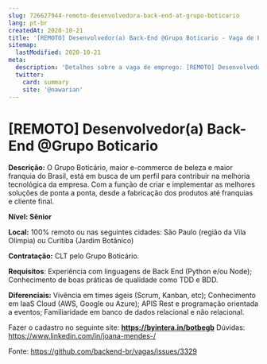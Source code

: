 ```yaml
---
slug: 726627944-remoto-desenvolvedora-back-end-at-grupo-boticario
lang: pt-br
createdAt: 2020-10-21
title: '[REMOTO] Desenvolvedor(a) Back-End @Grupo Boticario - Vaga de Emprego'
sitemap:
  lastModified: 2020-10-21
meta:
  description: 'Detalhes sobre a vaga de emprego: [REMOTO] Desenvolvedor(a) Back-End @Grupo Boticario'
  twitter:
    card: summary
    site: '@nawarian'
---
```


# [REMOTO] Desenvolvedor(a) Back-End @Grupo Boticario

**Descrição:** O Grupo Boticário, maior e-commerce de beleza e maior franquia do Brasil, está em busca de um perfil para contribuir na melhoria tecnológica da empresa. Com a função de criar e implementar as melhores soluções de ponta a ponta, desde a fabricação dos produtos até franquias e cliente final.

**Nível: Sênior**

**Local:**  100% remoto ou nas seguintes cidades: São Paulo (região da Vila Olímpia) ou Curitiba (Jardim Botânico)

**Contratação:** CLT pelo Grupo Boticário.

**Requisitos**:
Experiência com linguagens de Back End (Python e/ou Node);
Conhecimento de boas práticas de qualidade como TDD e BDD.

**Diferenciais:**
Vivência em times ágeis (Scrum, Kanban, etc);
Conhecimento em IaaS Cloud (AWS, Google ou Azure);
APIS Rest e programação orientada a eventos;
Familiaridade em banco de dados relacional e não relacional.

Fazer o cadastro no seguinte site: **https://byintera.in/botbegb** 
Dúvidas: https://www.linkedin.com/in/joana-mendes-/

Fonte: https://github.com/backend-br/vagas/issues/3329